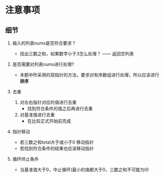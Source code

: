 
# 注意事项

## 细节

1. 输入的列表nums是否符合要求？
    * 找出三数之和，如果数字小于3怎么处理？ —— 返回空列表

2. 是否需要对列表nums进行处理?
    * 本题中所采用的双指针的方法，要求对有序数组进行处理，所以应该进行**排序**

3. 去重
    1. 对左右指针对应的值进行去重
        * 找到符合条件的值之后再进行去重
    2. 对基准值进行去重
        * 在比较正式开始前完成
    
4. 指针移动
    * 若三数之和total大于或小于0 移动指针
    * 若找到符合条件的结果也应该移动指针

5. 循环终止条件
    * 当基准值大于0，中止循环(最小的值都大于0，三数之和不可能为0)
